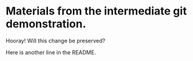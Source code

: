 # Materials from the intermediate git demonstration.

Hooray! Will this change be preserved?

Here is another line in the README.